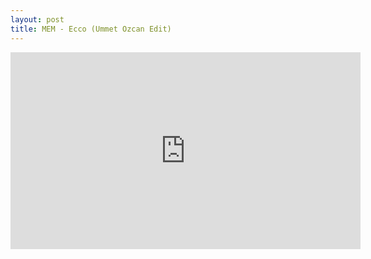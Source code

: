 ```yaml
---
layout: post
title: MEM - Ecco (Ummet Ozcan Edit)
---
```

<iframe width="560" height="315" src="https://www.youtube.com/embed/FQVG62chXAM" frameborder="0" allowfullscreen></iframe>
